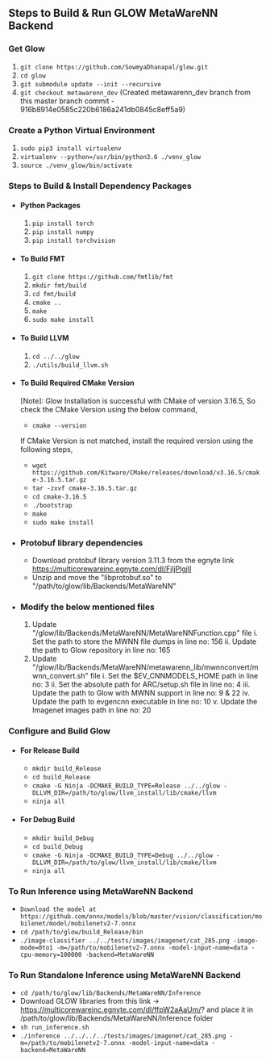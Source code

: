 ## Steps to Build & Run GLOW MetaWareNN Backend
### Get Glow 
1. `git clone https://github.com/SowmyaDhanapal/glow.git`
2. `cd glow`
3. `git submodule update --init --recursive`
4. `git checkout metawarenn_dev` (Created metawarenn_dev branch from this master branch commit - 916b8914e0585c220b6186a241db0845c8eff5a9)

### Create a Python Virtual Environment
1. `sudo pip3 install virtualenv`
2. `virtualenv --python=/usr/bin/python3.6 ./venv_glow`
3.  `source ./venv_glow/bin/activate`

### Steps to Build & Install Dependency Packages
* #### Python Packages
    1. `pip install torch`
    2. `pip install numpy`
    3. `pip install torchvision`

* #### To Build FMT
    1. `git clone https://github.com/fmtlib/fmt`
    2. `mkdir fmt/build`
    3. `cd fmt/build`
    4. `cmake ..`
    5. `make`
    6. `sudo make install`

* #### To Build LLVM
    1. `cd ../../glow`
    2. `./utils/build_llvm.sh`

* #### To Build Required CMake Version
    [Note]: Glow Installation is successful with CMake of version 3.16.5, So check the CMake Version using the below command,
    * `cmake --version`

    If CMake Version is not matched, install the required version using the following steps,
    * `wget https://github.com/Kitware/CMake/releases/download/v3.16.5/cmake-3.16.5.tar.gz`
    * `tar -zxvf cmake-3.16.5.tar.gz`
    * `cd cmake-3.16.5`
    * `./bootstrap`
    * `make`
    * `sudo make install`
    
* ### Protobuf library dependencies
    * Download protobuf library version 3.11.3 from the egnyte link https://multicorewareinc.egnyte.com/dl/FjljPlgjlI
    * Unzip and move the "libprotobuf.so" to "/path/to/glow/lib/Backends/MetaWareNN"

* ### Modify the below mentioned files
    1. Update "/glow/lib/Backends/MetaWareNN/MetaWareNNFunction.cpp" file
        i. Set the path to store the MWNN file dumps in line no: 156
        ii. Update the path to Glow repository in line no: 165
    2. Update "/glow/lib/Backends/MetaWareNN/metawarenn_lib/mwnnconvert/mwnn_convert.sh" file
        i. Set the $EV_CNNMODELS_HOME path in line no: 3
        ii. Set the absolute path for ARC/setup.sh file in line no: 4
        iii. Update the path to Glow with MWNN support in line no: 9 & 22
        iv. Update the path to evgencnn executable in line no: 10
        v. Update the Imagenet images path in line no: 20
### Configure and Build Glow
* #### For Release Build 
    * `mkdir build_Release`
    * `cd build_Release`
    * `cmake -G Ninja -DCMAKE_BUILD_TYPE=Release ../../glow -DLLVM_DIR=/path/to/glow/llvm_install/lib/cmake/llvm`
    * `ninja all`
* #### For Debug Build
    *  `mkdir build_Debug`
    *  `cd build_Debug`
    *  `cmake -G Ninja -DCMAKE_BUILD_TYPE=Debug ../../glow -DLLVM_DIR=/path/to/glow/llvm_install/lib/cmake/llvm`
    *  `ninja all`

### To Run Inference using MetaWareNN Backend
* `Download the model at https://github.com/onnx/models/blob/master/vision/classification/mobilenet/model/mobilenetv2-7.onnx`
* `cd /path/to/glow/build_Release/bin`
* `./image-classifier ../../tests/images/imagenet/cat_285.png -image-mode=0to1 -m=/path/to/mobilenetv2-7.onnx -model-input-name=data -cpu-memory=100000 -backend=MetaWareNN`

### To Run Standalone Inference using MetaWareNN Backend
* `cd /path/to/glow/lib/Backends/MetaWareNN/Inference`
* Download GLOW libraries from this link -> https://multicorewareinc.egnyte.com/dl/ffpW2aAaUm/? and place it in /path/to/glow/lib/Backends/MetaWareNN/Inference folder
* `sh run_inference.sh`
* `./inference ../../../../tests/images/imagenet/cat_285.png -m=/path/to/mobilenetv2-7.onnx -model-input-name=data -backend=MetaWareNN`
